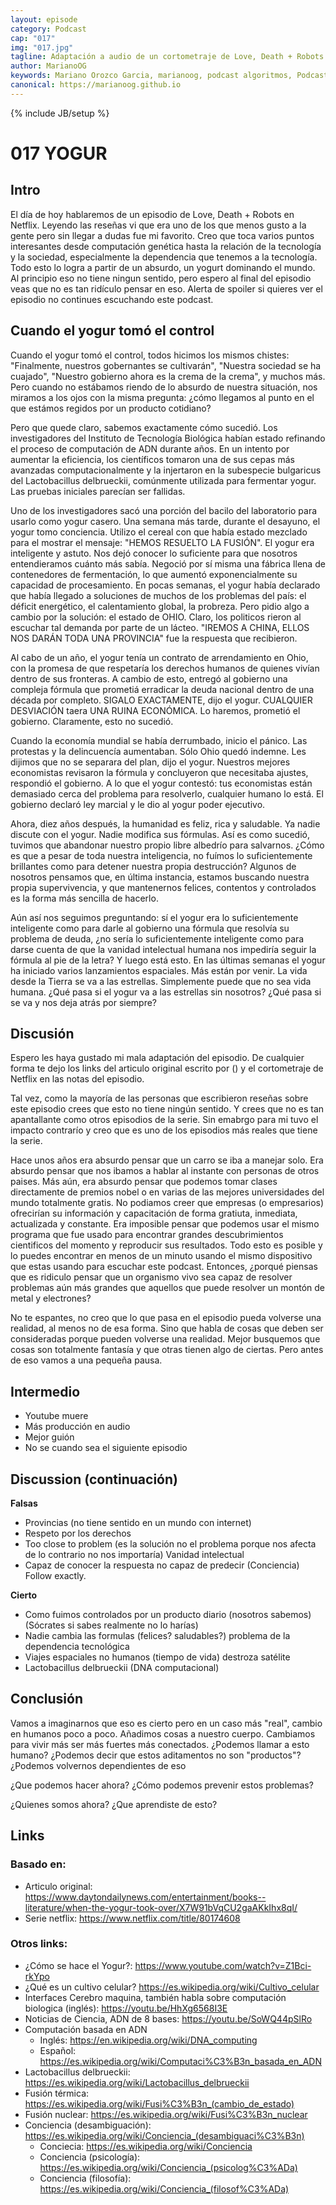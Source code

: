 ```yaml
---
layout: episode
category: Podcast
cap: "017"
img: "017.jpg"
tagline: Adaptación a audio de un cortometraje de Love, Death + Robots que creo que puede enseñarnos un par de cosas desde computación genética hasta nuestra dependencia a la tecnología.
author: MarianoOG
keywords: Mariano Orozco Garcia, marianoog, podcast algoritmos, PodcastAlgoritmos
canonical: https://marianoog.github.io
---
```

{% include JB/setup %}

# 017 YOGUR

## Intro

El día de hoy hablaremos de un episodio de Love, Death + Robots en Netflix. Leyendo las reseñas vi que era uno de los que menos gusto a la gente pero sin llegar a dudas fue mi favorito. Creo que toca varios puntos interesantes desde computación genética hasta la relación de la tecnología y la sociedad, especialmente la dependencia que tenemos a la tecnología. Todo esto lo logra a partir de un absurdo, un yogurt dominando el mundo. Al principio eso no tiene ningun sentido, pero espero al final del episodio veas que no es tan ridículo pensar en eso. Alerta de spoiler si quieres ver el episodio no continues escuchando este podcast.

## Cuando el yogur tomó el control

Cuando el yogur tomó el control, todos hicimos los mismos chistes: "Finalmente, nuestros gobernantes se cultivarán", "Nuestra sociedad se ha cuajado", "Nuestro gobierno ahora es la crema de la crema", y muchos más. Pero cuando no estábamos riendo de lo absurdo de nuestra situación, nos miramos a los ojos con la misma pregunta: ¿cómo llegamos al punto en el que estámos regidos por un producto cotidiano?

Pero que quede claro, sabemos exactamente cómo sucedió. Los investigadores del Instituto de Tecnología Biológica habían estado refinando el proceso de computación de ADN durante años. En un intento por aumentar la eficiencia, los científicos tomaron una de sus cepas más avanzadas computacionalmente y la injertaron en la subespecie bulgaricus del Lactobacillus delbrueckii, comúnmente utilizada para fermentar yogur. Las pruebas iniciales parecían ser fallidas. 

Uno de los investigadores sacó una porción del bacilo del laboratorio para usarlo como yogur casero. Una semana más tarde, durante el desayuno, el yogur tomo conciencia. Utilizo el cereal con que había estado mezclado para el mostrar el mensaje: "HEMOS RESUELTO LA FUSIÓN". El yogur era inteligente y astuto. Nos dejó conocer lo suficiente para que nosotros entendieramos cuánto más sabía. Negoció por sí misma una fábrica llena de contenedores de fermentación, lo que aumentó exponencialmente su capacidad de procesamiento. En pocas semanas, el yogur había declarado que había llegado a soluciones de muchos de los problemas del país: el déficit energético, el calentamiento global, la probreza. Pero pidio algo a cambio por la solución: el estado de OHIO. Claro, los politicos rieron al escuchar tal demanda por parte de un lácteo. "IREMOS A CHINA, ELLOS NOS DARÁN TODA UNA PROVINCIA" fue la respuesta que recibieron.

Al cabo de un año, el yogur tenía un contrato de arrendamiento en Ohio, con la promesa de que respetaría los derechos humanos de quienes vivían dentro de sus fronteras. A cambio de esto, entregó al gobierno una compleja fórmula que prometiá erradicar la deuda nacional dentro de una década por completo. SIGALO EXACTAMENTE, dijo el yogur. CUALQUIER DESVIACIÓN taera UNA RUINA ECONÓMICA. Lo haremos, prometió el gobierno. Claramente, esto no sucedió.

Cuando la economía mundial se había derrumbado, inicio el pánico. Las protestas y la delincuencía aumentaban. Sólo Ohio quedó indemne. Les dijimos que no se separara del plan, dijo el yogur. Nuestros mejores economistas revisaron la fórmula y concluyeron que necesitaba ajustes, respondió el gobierno. A lo que el yogur contestó: tus economistas están demasiado cerca del problema para resolverlo, cualquier humano lo está. El gobierno declaró ley marcial y le dio al yogur poder ejecutivo.

Ahora, diez años después, la humanidad es feliz, rica y saludable. Ya nadie discute con el yogur. Nadie modifica sus fórmulas. Así es como sucedió, tuvimos que abandonar nuestro propio libre albedrío para salvarnos. ¿Cómo es que a pesar de toda nuestra inteligencia, no fuímos lo suficientemente brillantes como para detener nuestra propia destrucción? Algunos de nosotros pensamos que, en última instancia, estamos buscando nuestra propia supervivencia, y que mantenernos felices, contentos y controlados es la forma más sencilla de hacerlo.

Aún así nos seguimos preguntando: sí el yogur era lo suficientemente inteligente como para darle al gobierno una fórmula que resolvía su problema de deuda, ¿no sería lo suficientemente inteligente como para darse cuenta de que la vanidad intelectual humana nos impediría seguir la fórmula al pie de la letra? Y luego está esto. En las últimas semanas el yogur ha iniciado varios lanzamientos espaciales. Más están por venir. La vida desde la Tierra se va a las estrellas. Simplemente puede que no sea vida humana. ¿Qué pasa si el yogur va a las estrellas sin nosotros? ¿Qué pasa si se va y nos deja atrás por siempre?

## Discusión

Espero les haya gustado mi mala adaptación del episodio. De cualquier forma te dejo los links del articulo original escrito por () y el cortometraje de Netflix en las notas del episodio. 

Tal vez, como la mayoría de las personas que escribieron reseñas sobre este episodio crees que esto no tiene ningún sentido. Y crees que no es tan apantallante como otros episodios de la serie. Sin emabrgo para mi tuvo el impacto contrarío y creo que es uno de los episodios más reales que tiene la serie.

Hace unos años era absurdo pensar que un carro se iba a manejar solo. Era absurdo pensar que nos ibamos a hablar al instante con personas de otros paises. Más aún, era absurdo pensar que podemos tomar clases directamente de premios nobel o en varias de las mejores universidades del mundo totalmente gratis. No podiamos creer que empresas (o empresarios) ofrecirían su información y capacitación de forma gratiuta, inmediata, actualizada y constante. Era imposible pensar que podemos usar el mismo programa que fue usado para encontrar grandes descubrimientos cientificos del momento y reproducir sus resultados. Todo esto es posible y lo puedes encontrar en menos de un minuto usando el mismo dispositivo que estas usando para escuchar este podcast. Entonces, ¿porqué piensas que es ridiculo pensar que un organismo vivo sea capaz de resolver problemas aún más grandes que aquellos que puede resolver un montón de metal y electrones?

No te espantes, no creo que lo que pasa en el episodio pueda volverse una realidad, al menos no de esa forma. Sino que habla de cosas que deben ser consideradas porque pueden volverse una realidad. Mejor busquemos que cosas son totalmente fantasía y que otras tienen algo de ciertas. Pero antes de eso vamos a una pequeña pausa.

## Intermedio

* Youtube muere
* Más producción en audio
* Mejor guión
* No se cuando sea el siguiente episodio

## Discussion (continuación)

**Falsas**
  * Provincias (no tiene sentido en un mundo con internet)
  * Respeto por los derechos
  * Too close to problem (es la solución no el problema porque nos afecta de lo contrario no nos importaría) Vanidad intelectual
  * Capaz de conocer la respuesta no capaz de predecir (Conciencia) Follow exactly.  

**Cierto**
  * Como fuimos controlados por un producto diario (nosotros sabemos)  (Sócrates si sabes realmente no lo harías)
  * Nadie cambia las formulas (felices? saludables?) problema de la dependencia tecnológica
  * Viajes espaciales no humanos (tiempo de vida) destroza satélite
  * Lactobacillus delbrueckii (DNA computacional)  

## Conclusión

Vamos a imaginarnos que eso es cierto pero en un caso más "real", cambio en humanos poco a poco. Añadimos cosas a nuestro cuerpo. Cambiamos para vivir más ser más fuertes más conectados. ¿Podemos llamar a esto humano? ¿Podemos decir que estos aditamentos no son "productos"? ¿Podemos volvernos dependientes de eso

¿Que podemos hacer ahora? ¿Cómo podemos prevenir estos problemas?

¿Quienes somos ahora? ¿Que aprendiste de esto?

## Links

### Basado en: 

* Articulo original: https://www.daytondailynews.com/entertainment/books--literature/when-the-yogur-took-over/X7W91bVqCU2gaAKkIhx8qI/
* Serie netflix: https://www.netflix.com/title/80174608

### Otros links:

* ¿Cómo se hace el Yogur?: https://www.youtube.com/watch?v=Z1Bci-rkYpo
* ¿Qué es un cultivo celular? https://es.wikipedia.org/wiki/Cultivo_celular
* Interfaces Cerebro maquina, también habla sobre computación biologica (inglés): https://youtu.be/HhXg6568I3E
* Noticias de Ciencia, ADN de 8 bases: https://youtu.be/SoWQ44pSlRo
* Computación basada en ADN
  * Inglés: https://en.wikipedia.org/wiki/DNA_computing
  * Español: https://es.wikipedia.org/wiki/Computaci%C3%B3n_basada_en_ADN
* Lactobacillus delbrueckii: https://es.wikipedia.org/wiki/Lactobacillus_delbrueckii
* Fusión térmica: https://es.wikipedia.org/wiki/Fusi%C3%B3n_(cambio_de_estado)
* Fusión nuclear: https://es.wikipedia.org/wiki/Fusi%C3%B3n_nuclear
* Conciencia (desambiguación): https://es.wikipedia.org/wiki/Conciencia_(desambiguaci%C3%B3n)
  * Conciecia: https://es.wikipedia.org/wiki/Conciencia
  * Conciencia (psicología): https://es.wikipedia.org/wiki/Conciencia_(psicolog%C3%ADa)
  * Conciencia (filosofía): https://es.wikipedia.org/wiki/Conciencia_(filosof%C3%ADa)
